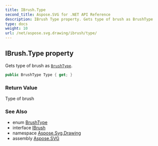 ```yaml
---
title: IBrush.Type
second_title: Aspose.SVG for .NET API Reference
description: IBrush Type property. Gets type of brush as BrushType
type: docs
weight: 10
url: /net/aspose.svg.drawing/ibrush/type/
---
```

## IBrush.Type property

Gets type of brush as [`BrushType`](../../brushtype/).

```csharp
public BrushType Type { get; }
```

### Return Value

Type of brush

### See Also

* enum [BrushType](../../brushtype/)
* interface [IBrush](../)
* namespace [Aspose.Svg.Drawing](../../../aspose.svg.drawing/)
* assembly [Aspose.SVG](../../../)
